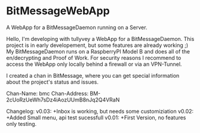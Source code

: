 BitMessageWebApp
================

A WebApp for a BitMessageDaemon running on a Server.



Hello, I'm developing with tullyvey a WebApp for a BitMessageDaemon. This
project is in early developement, but some features are already working ;)
My BitMessageDaemon runs on a RaspberryPI Model B and does all of the
en/decrypting and Proof of Work. For security reasons I recommend to access the
WebApp only locally behind a firewall or via an VPN-Tunnel.

I created a chan in BitMessage, where you can get special information about the
project's status and issues.

Chan-Name: bmc
Chan-Address: BM-2cUoRzUeWh7sDz4iAozUUmB8nJq2Q4VRaN


Changelog:
v0.03:
	+Inbox is working, but needs some customiziation
v0.02:
	+Added Small menu, api test sucessfull
v0.01:
	+First Version, no features only testing.
